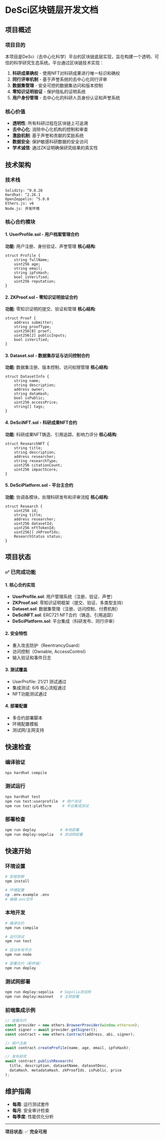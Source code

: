 # DeSci区块链层开发文档

## 项目概述

### 项目目的
本项目是DeSci（去中心化科学）平台的区块链底层实现，旨在构建一个透明、可信的科学研究生态系统。平台通过区块链技术实现：

1. **科研成果确权** - 使用NFT对科研成果进行唯一标识和确权
2. **同行评审机制** - 基于声誉系统的去中心化同行评审
3. **数据集管理** - 安全可控的数据集访问和版本控制
4. **零知识证明验证** - 保护隐私的证明系统
5. **用户身份管理** - 去中心化的科研人员身份认证和声誉系统

### 核心价值
- **透明性**: 所有科研过程在区块链上可追溯
- **去中心化**: 消除中心化机构的控制和审查
- **激励机制**: 基于声誉和贡献的奖励系统
- **数据安全**: 保护敏感科研数据的安全访问
- **学术诚信**: 通过ZK证明确保研究结果的真实性

## 技术架构

### 技术栈
```
Solidity: ^0.8.28
Hardhat: ^2.26.1
OpenZeppelin: ^5.0.0
Ethers.js: v6
Node.js: 开发环境
```

### 核心合约模块

#### 1. UserProfile.sol - 用户档案管理合约
**功能**: 用户注册、身份验证、声誉管理
**核心结构**:
```solidity
struct Profile {
    string fullName;
    uint256 age;
    string email;
    string ipfsHash;
    bool isVerified;
    uint256 reputation;
}
```

#### 2. ZKProof.sol - 零知识证明验证合约
**功能**: 零知识证明的提交、验证和管理
**核心结构**:
```solidity
struct Proof {
    address submitter;
    string proofType;
    uint256[8] proof;
    uint256[2] publicInputs;
    bool isVerified;
}
```

#### 3. Dataset.sol - 数据集存证与访问控制合约
**功能**: 数据集注册、版本控制、访问权限管理
**核心结构**:
```solidity
struct DatasetInfo {
    string name;
    string description;
    address owner;
    string dataHash;
    bool isPublic;
    uint256 accessPrice;
    string[] tags;
}
```

#### 4. DeSciNFT.sol - 科研成果NFT合约
**功能**: 科研成果NFT铸造、引用追踪、影响力评分
**核心结构**:
```solidity
struct ResearchNFT {
    string title;
    string description;
    address researcher;
    string researchType;
    uint256 citationCount;
    uint256 impactScore;
}
```

#### 5. DeSciPlatform.sol - 平台主合约
**功能**: 协调各模块，处理科研发布和评审流程
**核心结构**:
```solidity
struct Research {
    uint256 id;
    string title;
    address researcher;
    uint256 datasetId;
    uint256 nftTokenId;
    uint256[] zkProofIds;
    ResearchStatus status;
}
```

## 项目状态

### ✅ 已完成功能

#### 1. 核心合约实现
- **UserProfile.sol**: 用户管理系统（注册、验证、声誉）
- **ZKProof.sol**: 零知识证明框架（提交、验证、多类型支持）
- **Dataset.sol**: 数据集管理（注册、访问控制、付费机制）
- **DeSciNFT.sol**: ERC721 NFT合约（铸造、引用追踪）
- **DeSciPlatform.sol**: 平台集成（科研发布、同行评审）

#### 2. 安全特性
- 重入攻击防护（ReentrancyGuard）
- 访问控制（Ownable, AccessControl）
- 输入验证和事件日志

#### 3. 测试覆盖
- UserProfile: 21/21 测试通过
- 集成测试: 6/6 核心流程通过
- NFT功能测试通过

#### 4. 部署配置
- 多合约部署脚本
- 环境配置模板
- 测试网/主网支持

## 快速检查

### 编译验证
```bash
npx hardhat compile
```

### 测试运行
```bash
npx hardhat test
npm run test:userprofile  # 用户测试
npm run test:platform     # 平台集成测试
```

### 部署检查
```bash
npm run deploy           # 本地部署
npm run deploy:sepolia   # 测试网部署
```

## 快速开始

### 环境设置
```bash
# 安装依赖
npm install

# 环境配置
cp .env.example .env
# 编辑.env文件
```

### 本地开发
```bash
# 编译合约
npm run compile

# 运行测试
npm run test

# 启动本地节点
npm run node

# 部署合约（新终端）
npm run deploy
```

### 测试网部署
```bash
npm run deploy:sepolia   # Sepolia测试网
npm run deploy:mainnet   # 主网部署
```

### 前端集成示例
```javascript
// 连接合约
const provider = new ethers.BrowserProvider(window.ethereum);
const signer = await provider.getSigner();
const contract = new ethers.Contract(address, abi, signer);

// 用户注册
await contract.createProfile(name, age, email, ipfsHash);

// 发布研究
await contract.publishResearch(
  title, description, datasetName, datasetDesc,
  dataHash, metadataHash, zkProofIds, isPublic, price
);
```

## 维护指南

- **每周**: 运行测试套件
- **每月**: 安全审计检查
- **每季度**: 性能优化分析

---

**项目状态**: ✅ **完全可用**
